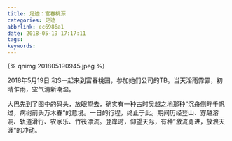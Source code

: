 ```yaml
---
title: 足迹：富春桃源
categories: 足迹
abbrlink: ec6986a1
date: 2018-05-19 17:17:11
tags:
keywords:
---
```

{% qnimg 201805190945.jpeg %}
<!--more-->
2018年5月19日
和S一起来到富春桃园，参加她们公司的TB。当天淫雨霏霏，初晴乍雨，空气清新潮湿。

大巴先到了图中的码头，放眼望去，确实有一种古时吴越之地那种“沉舟侧畔千帆过，病树前头万木春“的意境。一日的行程，终止于此。期间历经登山、穿越溶洞、轨道滑行、农家乐、竹筏漂流。登岸时，仰望天际，有种”激流勇进，放浪天涯“的冲动。